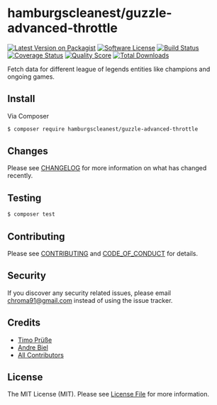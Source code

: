 # hamburgscleanest/guzzle-advanced-throttle

[![Latest Version on Packagist][ico-version]][link-packagist]
[![Software License][ico-license]](LICENSE.md)
[![Build Status][ico-travis]][link-travis]
[![Coverage Status][ico-scrutinizer]][link-scrutinizer]
[![Quality Score][ico-code-quality]][link-code-quality]
[![Total Downloads][ico-downloads]][link-downloads]

Fetch data for different league of legends entities like champions and ongoing games.

## Install

Via Composer

``` bash
$ composer require hamburgscleanest/guzzle-advanced-throttle
```

## Changes

Please see [CHANGELOG](CHANGELOG.md) for more information on what has changed recently.

## Testing

``` bash
$ composer test
```

## Contributing

Please see [CONTRIBUTING](CONTRIBUTING.md) and [CODE_OF_CONDUCT](CODE_OF_CONDUCT.md) for details.

## Security

If you discover any security related issues, please email chroma91@gmail.com instead of using the issue tracker.

## Credits

- [Timo Prüße][link-author]
- [Andre Biel][link-andre]
- [All Contributors][link-contributors]

## License

The MIT License (MIT). Please see [License File](LICENSE.md) for more information.

[ico-version]: https://img.shields.io/packagist/v/hamburgscleanest/guzzle-advanced-throttle.svg?style=flat-square
[ico-license]: https://img.shields.io/badge/license-MIT-brightgreen.svg?style=flat-square
[ico-travis]: https://img.shields.io/travis/hamburgscleanest/guzzle-advanced-throttle/master.svg?style=flat-square
[ico-scrutinizer]: https://img.shields.io/scrutinizer/coverage/g/hamburgscleanest/guzzle-advanced-throttle.svg?style=flat-square
[ico-code-quality]: https://img.shields.io/scrutinizer/g/hamburgscleanest/guzzle-advanced-throttle.svg?style=flat-square
[ico-downloads]: https://img.shields.io/packagist/dt/hamburgscleanest/guzzle-advanced-throttle.svg?style=flat-square

[link-packagist]: https://packagist.org/packages/hamburgscleanest/guzzle-advanced-throttle
[link-travis]: https://travis-ci.org/hamburgscleanest/guzzle-advanced-throttle
[link-scrutinizer]: https://scrutinizer-ci.com/g/hamburgscleanest/guzzle-advanced-throttle/code-structure
[link-code-quality]: https://scrutinizer-ci.com/g/hamburgscleanest/guzzle-advanced-throttle
[link-downloads]: https://packagist.org/packages/hamburgscleanest/guzzle-advanced-throttle
[link-author]: https://github.com/Chroma91
[link-andre]: https://github.com/karllson
[link-contributors]: ../../contributors
